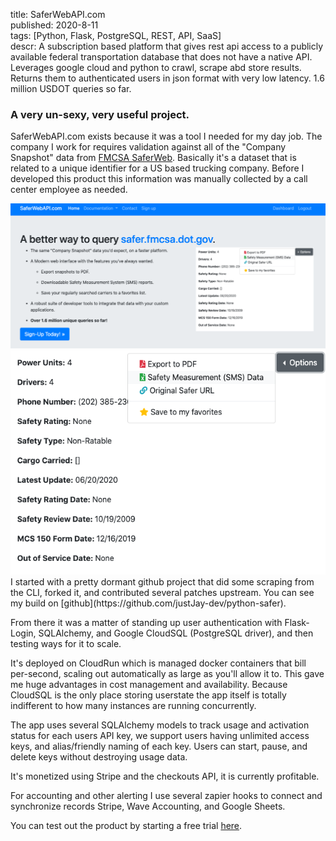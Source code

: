title: SaferWebAPI.com  
published: 2020-8-11  
tags: [Python, Flask, PostgreSQL, REST, API, SaaS]  
descr: A subscription based platform that gives rest api access to a publicly available federal transportation database that does not have a native API. Leverages google cloud and python to crawl, scrape abd store results. Returns them to authenticated users in json format with very low latency.  1.6 million USDOT queries so far.



### A very un-sexy, very useful project.
SaferWebAPI.com exists because it was a tool I needed for my day job. The company I work for requires validation against all of the "Company Snapshot" data from [FMCSA SaferWeb](https://safer.fmcsa.dot.gov/). Basically it's a dataset that is related to a unique identifier for a US based trucking company. Before I developed this product this information was manually collected by a call center employee as needed.
<div class='row'>
    <div class='col-sm'>
        <img class='img-fluid' src='/static/img/safer_1.png'>
    </div>
    <div class='col-sm'>
        <img class='img-fluid' src='/static/img/safer_2.png'>
    </div>
</div>
I started with a pretty dormant github project that did some scraping from the CLI, forked it, and contributed several patches upstream. 
You can see my build on [github](https://github.com/justJay-dev/python-safer).

From there it was a matter of standing up user authentication with Flask-Login, SQLAlchemy, and Google CloudSQL (PostgreSQL driver), and then testing ways for it to scale. 

It's deployed on CloudRun which is managed docker containers that bill per-second, scaling out automatically as large as you'll allow it to. This gave me huge advantages in cost management and availability. Because CloudSQL is the only place storing userstate the app itself is totally indifferent to how many instances are running concurrently.

The app uses several SQLAlchemy models to track usage and activation status for each users API key, we support users having unlimited access keys, and alias/friendly naming of each key. Users can start, pause, and delete keys without destroying usage data.

It's monetized using Stripe and the checkouts API, it is currently profitable.

For accounting and other alerting I use several zapier hooks to connect and synchronize records Stripe, Wave Accounting, and Google Sheets.

You can test out the product by starting a free trial [here](https://saferwebapi.com/signup).

